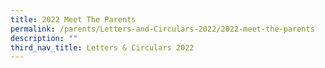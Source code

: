 ```yaml
---
title: 2022 Meet The Parents
permalink: /parents/Letters-and-Circulars-2022/2022-meet-the-parents
description: ""
third_nav_title: Letters & Circulars 2022
---
```

